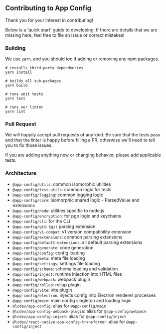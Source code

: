 ## Contributing to App Config

Thank you for your interest in contributing!

Below is a 'quick start' guide to developing. If there are details
that we are missing here, feel free to file an issue or correct mistakes!

### Building

We use `yarn`, and you should too if adding or removing any npm packages.

```
# installs third-party dependencies
yarn install

# builds all sub-packages
yarn build

# runs unit tests
yarn test

# runs our linter
yarn lint
```

### Pull Request

We will happily accept pull requests of any kind. Be sure that the tests
pass and that the linter is happy before filling a PR, otherwise we'll
need to tell you to fix those issues.

If you are adding anything new or changing behavior, please add applicable tests.

### Architecture

- `@app-config/utils`: common isomorphic utilities
- `@app-config/test-utils`: common logic for tests
- `@app-config/logging`: common logging logic
- `@app-config/core`: isomorphic shared logic - ParsedValue and extensions
- `@app-config/node`: utilities specific to node.js
- `@app-config/encryption`: for pgp logic and keychains
- `@app-config/cli`: for the CLI
- `@app-config/git`: `$git` parsing extension
- `@app-config/v1-compat`: v1 version compatibility extension
- `@app-config/extensions`: common parsing extensions
- `@app-config/default-extensions`: all default parsing extensions
- `@app-config/generate`: code generation
- `@app-config/config`: config loading
- `@app-config/meta`: meta file loading
- `@app-config/settings`: settings file loading
- `@app-config/schema`: schema loading and validation
- `@app-config/inject`: runtime injection into HTML files
- `@app-config/webpack`: webpack plugin
- `@app-config/rollup`: rollup plugin
- `@app-config/vite`: vite plugin
- `@app-config/electron`: injects config into Electron renderer processes
- `@app-config/main`: main config singleton and loading logic
- `@lcdev/app-config`: alias for `@app-config/main`
- `@lcdev/app-config-webpack-plugin`: alias for `@app-config/webpack`
- `@lcdev/app-config-inject`: alias for `@app-config/inject`
- `@lcdev/react-native-app-config-transformer`: alias for `@app-config/inject`
